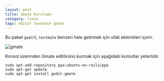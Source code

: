 ```yaml
---
layout: post
title: Gmate Kurulumu
category: linux
tags: editor textmate gmate
---
```


Bu paket `gedit`i, `textmate` benzeri hale getirmek için ufak eklentileri içerir.

![gmate](/file/gmate.png)

Konsol üzerinden Gmate editörünü kurmak için aşağıdaki komutlar yeterlidir.

	sudo apt-add-repository ppa:ubuntu-on-rails/ppa
	sudo apt-get update
	sudo apt-get install gedit-gmate

